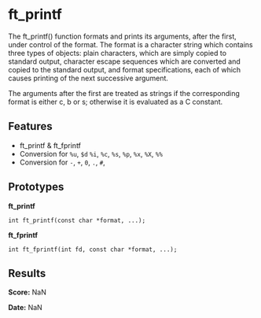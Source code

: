 # ft_printf

The ft_printf() function formats and prints its arguments, after the first, under control of the format. The format is a character string which contains three types of objects: plain characters, which are simply copied to standard output, character escape sequences which are converted and copied to the standard output, and format specifications, each of which causes printing of the next successive argument.

The arguments after the first are treated as strings if the corresponding format is either c, b or s; otherwise it is evaluated as a C constant.

## Features

- ft_printf & ft_fprintf
- Conversion for `%u`, `$d` `%i`, `%c`, `%s`, `%p`, `%x`, `%X`, `%%`
- Conversion for `-`, `+`, `0`, `.`, `#`, ` `

## Prototypes

**ft_printf**

```
int	ft_printf(const char *format, ...);
```

**ft_fprintf**

```
int	ft_fprintf(int fd, const char *format, ...);
```

## Results

**Score:** NaN

**Date:** NaN
